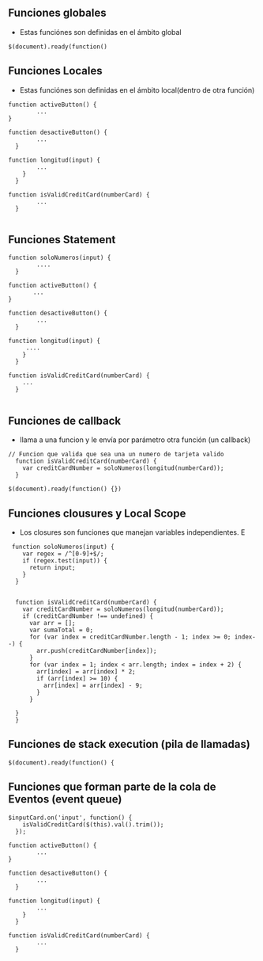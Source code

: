 ## Funciones globales
- Estas funciónes son definidas en el ámbito global
```
$(document).ready(function() 
```
## Funciones  Locales

- Estas funciónes son definidas en el ámbito local(dentro de otra función)

```
function activeButton() {
        ...
} 
```
```
function desactiveButton() {  
        ...
  } 
```
```
function longitud(input) {
        ...
    }
  }
```
```
function isValidCreditCard(numberCard) {
        ...
  }
 
```
## Funciones Statement

```
function soloNumeros(input) {
        ....
  }
 ```
 ```
function activeButton() {
        ...
} 
```
```
function desactiveButton() {  
        ...
  } 
```
```
function longitud(input) {
     ....
    }
  }
```
```
function isValidCreditCard(numberCard) {
    ...
  }
 
```
## Funciones de callback
- llama a una funcion y le envía por parámetro otra función (un callback)

```
// Funcion que valida que sea una un numero de tarjeta valido   
  function isValidCreditCard(numberCard) {
    var creditCardNumber = soloNumeros(longitud(numberCard));
  }
```
```
$(document).ready(function() {})
```

## Funciones clousures y Local Scope
- Los closures son funciones que manejan variables independientes. E
```
 function soloNumeros(input) {
    var regex = /^[0-9]+$/;
    if (regex.test(input)) {
      return input;
    }
  }
```
```

  function isValidCreditCard(numberCard) {
    var creditCardNumber = soloNumeros(longitud(numberCard));
    if (creditCardNumber !== undefined) {
      var arr = [];
      var sumaTotal = 0;
      for (var index = creditCardNumber.length - 1; index >= 0; index--) {
        arr.push(creditCardNumber[index]);
      }
      for (var index = 1; index < arr.length; index = index + 2) {
        arr[index] = arr[index] * 2;
        if (arr[index] >= 10) {
          arr[index] = arr[index] - 9;
        }    
      }
     
  }
  }
  ```
## Funciones de stack execution (pila de llamadas)
```
$(document).ready(function() {
```

## Funciones que forman parte de la cola de Eventos (event queue)
```
$inputCard.on('input', function() {
    isValidCreditCard($(this).val().trim());
  });
```

```
function activeButton() {
        ...
} 
```
```
function desactiveButton() {  
        ...
  } 
```
```
function longitud(input) {
        ...
    }
  }
```
```
function isValidCreditCard(numberCard) {
        ...
  }
 
```
